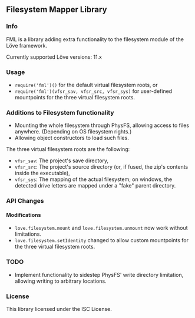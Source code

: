Filesystem Mapper Library
----------------------------------------------------------

### Info

FML is a library adding extra functionality to the filesystem module of the Löve framework.

Currently supported Löve versions: 11.x

### Usage

- `require('fml')()` for the default virtual filesystem roots, or
- `require('fml')(vfsr_sav, vfsr_src, vfsr_sys)` for user-defined mountpoints for the three virtual filesystem roots.

### Additions to Filesystem functionality

- Mounting the whole filesystem through PhysFS, allowing access to files anywhere. (Depending on OS filesystem rights.)
- Allowing object constructors to load such files.

The three virtual filesystem roots are the following:
- `vfsr_sav`: The project's save directory,
- `vfsr_src`: The project's source directory (or, if fused, the zip's contents inside the executable),
- `vfsr_sys`: The mapping of the actual filesystem; on windows, the detected drive letters are mapped under a "fake" parent directory.

### API Changes

#### Modifications
- `love.filesystem.mount` and `love.filesystem.unmount` now work without limitations.
- `love.filesystem.setIdentity` changed to allow custom mountpoints for the three virtual filesystem roots.

### TODO

- Implement functionality to sidestep PhysFS' write directory limitation, allowing writing to arbitrary locations.

### License
This library licensed under the ISC License.
